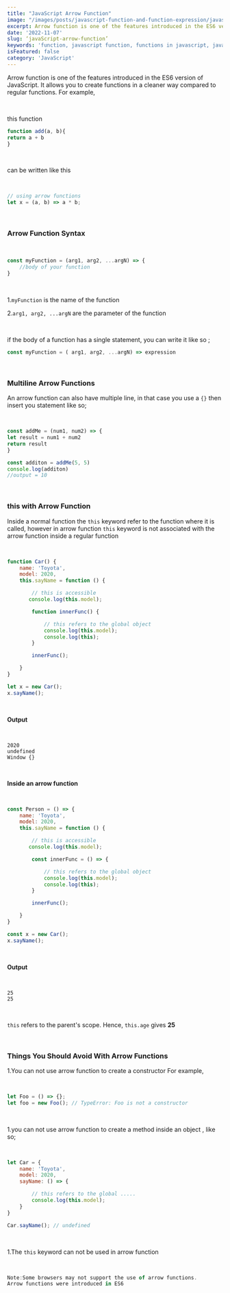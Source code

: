 ```yaml
---
title: "JavaScript Arrow Function"
image: "/images/posts/javascript-function-and-function-expression/javascriptFunction.jpeg"
excerpt: Arrow function is one of the features introduced in the ES6 version of JavaScript. It allows you to create functions in a cleaner way compared to regular functions
date: '2022-11-07'
slug: ‘javaScript-arrow-function’
keywords: 'function, javascript function, functions in javascript, javascript arrow function, arrow function'
isFeatured: false
category: 'JavaScript'
---
```

Arrow function is one of the features introduced in the ES6 version of JavaScript. It allows you to create functions in a cleaner way compared to regular functions. For example,

&nbsp;

this function

```jsx
function add(a, b){
return a + b
}
```

&nbsp;

can be written like this 

&nbsp;

```jsx
// using arrow functions
let x = (a, b) => a * b;
```

&nbsp;

### **Arrow Function Syntax**

&nbsp;

```jsx
const myFunction = (arg1, arg2, ...argN) => {
    //body of your function 
}
```

&nbsp;

1.`myFunction`  is the name of the function

2.`arg1, arg2, ...argN`  are the parameter of  the function

&nbsp;

if the body of a function has a single statement, you can write it like so ;
&nbsp;

```jsx
const myFunction = ( arg1, arg2, ...argN) => expression
```

&nbsp;

### ****Multiline Arrow Functions****

An arrow function can also have multiple line, in that case you use a `{}` then insert you statement like so; 

&nbsp;

```jsx
const addMe = (num1, num2) => {
let result = num1 + num2
return result 
}

const additon = addMe(5, 5)
console.log(additon)
//output = 10
```

&nbsp;

### **this with Arrow Function**

Inside a normal function the `this`  keyword refer to the function where it is called, however in arrow function `this`  keyword is not associated with the arrow function inside a regular function

&nbsp;

```jsx
function Car() { 
    name: 'Toyota',
    model: 2020,
    this.sayName = function () {

        // this is accessible
       console.log(this.model);

        function innerFunc() {

            // this refers to the global object
            console.log(this.model);
            console.log(this);
        }

        innerFunc();

    }
}

let x = new Car();
x.sayName();
```

&nbsp;

**Output**

&nbsp;

```
2020
undefined
Window {}
```

&nbsp;

**Inside an arrow function**

&nbsp;

```jsx
const Person = () => {
    name: 'Toyota',
    model: 2020,
    this.sayName = function () {

        // this is accessible
       console.log(this.model);

        const innerFunc = () => {

            // this refers to the global object
            console.log(this.model);
            console.log(this);
        }

        innerFunc();

    }
}

const x = new Car();
x.sayName();
```

&nbsp;

**Output**

&nbsp;

```
25
25
```

&nbsp;

`this` refers to the parent's scope. Hence, `this.age` gives **25**

&nbsp;

### **Things You Should Avoid With Arrow Functions**

1.You can not use arrow function to create a constructor For example,

&nbsp;

```jsx
let Foo = () => {};
let foo = new Foo(); // TypeError: Foo is not a constructor
```

&nbsp;

1.you can not use arrow function to create a method inside an object , like so;

&nbsp;

```jsx
let Car = {
    name: 'Toyota',
    model: 2020,
    sayName: () => {

        // this refers to the global .....
        console.log(this.model);
    }
}

Car.sayName(); // undefined
```

&nbsp;

1.The `this` keyword  can not be used in arrow function

&nbsp;

```jsx
Note:Some browsers may not support the use of arrow functions.
Arrow functions were introduced in ES6 
```